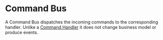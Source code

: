 # Command Bus

A Command Bus dispatches the incoming commands to the corresponding handler.  Unlike a [Command Handler](./command-handler.md) it does not change business model or produce events.